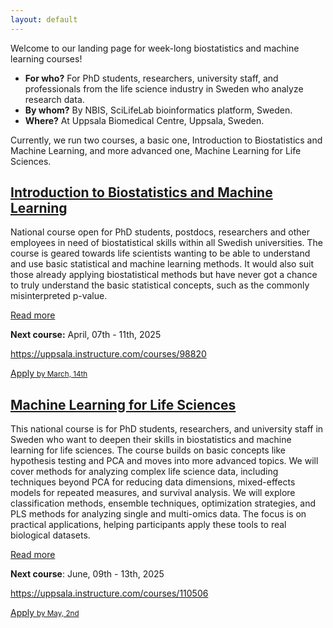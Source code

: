 ```yaml
---
layout: default
---
```



Welcome to our landing page for week-long biostatistics and machine learning courses!

- **For who?** For PhD students, researchers, university staff, and professionals from the life science industry in Sweden who analyze research data.
- **By whom?** By NBIS, SciLifeLab bioinformatics platform, Sweden.
- **Where?** At Uppsala Biomedical Centre, Uppsala, Sweden.

Currently, we run two courses, a basic one, Introduction to Biostatistics and Machine Learning, and more advanced one, Machine Learning for Life Sciences.

## [Introduction to Biostatistics and Machine Learning](biostats1.html)

National course open for PhD students, postdocs, researchers and other employees in need of biostatistical skills within all Swedish universities. The course is geared towards life scientists wanting to be able to understand and use basic statistical and machine learning methods. It would also suit those already applying biostatistical methods but have never got a chance to truly understand the basic statistical concepts, such as the commonly misinterpreted p-value. 

[Read more](biostats1.html)

**Next course:** April, 07th - 11th, 2025

<a href="https://uppsala.instructure.com/courses/98820" target="_blank" rel="noopener noreferrer">https://uppsala.instructure.com/courses/98820</a>


<a class="new-button" href="https://forms.gle/YbuzL1VhqyHQmuSk6" target="_blank" rel="noopener noreferrer">
    Apply
    <small>by March, 14th</small>
</a>

<br>

## [Machine Learning for Life Sciences](biostats2.html)

This national course is for PhD students, researchers, and university staff in Sweden who want to deepen their skills in biostatistics and machine learning for life sciences. The course builds on basic concepts like hypothesis testing and PCA and moves into more advanced topics. We will cover methods for analyzing complex life science data, including techniques beyond PCA for reducing data dimensions, mixed-effects models for repeated measures, and survival analysis. We will explore classification methods, ensemble techniques, optimization strategies, and PLS methods for analyzing single and multi-omics data. The focus is on practical applications, helping participants apply these tools to real biological datasets.

[Read more](biostats2.html)

**Next course**: June, 09th - 13th, 2025

<a href="https://uppsala.instructure.com/courses/110506" target="_blank" rel="noopener noreferrer">https://uppsala.instructure.com/courses/110506</a>

<a class="new-button" href="https://forms.gle/r4dJPaCd3bojuVbK9" target="_blank" rel="noopener noreferrer noreferrer">
    Apply
    <small>by May, 2nd</small>
</a>



